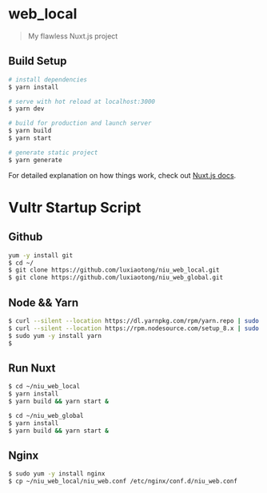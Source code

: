 # web_local

> My flawless Nuxt.js project

## Build Setup

``` bash
# install dependencies
$ yarn install

# serve with hot reload at localhost:3000
$ yarn dev

# build for production and launch server
$ yarn build
$ yarn start

# generate static project
$ yarn generate
```

For detailed explanation on how things work, check out [Nuxt.js docs](https://nuxtjs.org).


# Vultr Startup Script

## Github
``` bash
yum -y install git
$ cd ~/
$ git clone https://github.com/luxiaotong/niu_web_local.git
$ git clone https://github.com/luxiaotong/niu_web_global.git
```

## Node && Yarn
``` bash
$ curl --silent --location https://dl.yarnpkg.com/rpm/yarn.repo | sudo tee /etc/yum.repos.d/yarn.repo
$ curl --silent --location https://rpm.nodesource.com/setup_8.x | sudo bash -
$ sudo yum -y install yarn
$ 
```

## Run Nuxt
``` bash
$ cd ~/niu_web_local
$ yarn install
$ yarn build && yarn start &

$ cd ~/niu_web_global
$ yarn install
$ yarn build && yarn start &
```

## Nginx

``` bash
$ sudo yum -y install nginx
$ cp ~/niu_web_local/niu_web.conf /etc/nginx/conf.d/niu_web.conf
```
